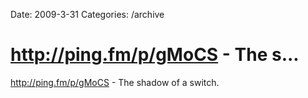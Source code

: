 Date: 2009-3-31
Categories: /archive

# http://ping.fm/p/gMoCS - The s...

<a href="http://ping.fm/p/gMoCS" rel="nofollow">http://ping.fm/p/gMoCS</a> - The shadow of a switch.
